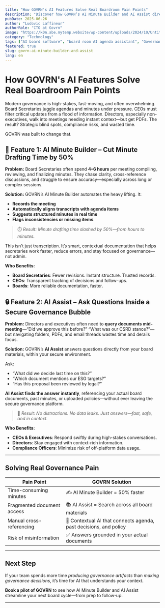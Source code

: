 ```yaml
---
title: "How GOVRN's AI Features Solve Real Boardroom Pain Points"
description: "Discover how GOVRN’s AI Minute Builder and AI Assist directly tackle time and information pain points for board members, secretaries, and executives."
pubDate: 2025-06-26
author: "Ludovic Laffineur"
authorRole: "CTO at Govrn"
image: "https://k0n.abe.mytemp.website/wp-content/uploads/2024/10/Untitled-design-1.png"
category: "Technology"
tags: ["AI board software", "board room AI agenda assistant", "Governance", "Productivity"]
featured: true
slug: govrn-ai-minute-builder-and-assist
lang: en
---
```


# How GOVRN's AI Features Solve Real Boardroom Pain Points

Modern governance is high-stakes, fast-moving, and often overwhelming. Board Secretaries juggle agendas and minutes under pressure. CEOs must filter critical updates from a flood of information. Directors, especially non-executives, walk into meetings needing instant context—but get PDFs. The result? Strategic blind spots, compliance risks, and wasted time.

GOVRN was built to change that.

## 🎯 Feature 1: AI Minute Builder – Cut Minute Drafting Time by 50%

**Problem:** Board Secretaries often spend **4–6 hours** per meeting compiling, reviewing, and finalizing minutes. They chase clarity, cross-reference discussions, and struggle to ensure accuracy—especially across long or complex sessions.

**Solution:** GOVRN’s AI Minute Builder automates the heavy lifting. It:

- **Records the meeting**
- **Automatically aligns transcripts with agenda items**
- **Suggests structured minutes in real time**
- **Flags inconsistencies or missing items**

> ⏱️ *Result: Minute drafting time slashed by 50%—from hours to minutes.*

This isn't just transcription. It’s smart, contextual documentation that helps secretaries work faster, reduce errors, and stay focused on governance—not admin.

**Who Benefits:**

- **Board Secretaries**: Fewer revisions. Instant structure. Trusted records.
- **CEOs**: Transparent tracking of decisions and follow-ups.
- **Boards**: More reliable documentation, faster.

## 🔒 Feature 2: AI Assist – Ask Questions Inside a Secure Governance Bubble

**Problem:** Directors and executives often need to **query documents mid-meeting**—“Did we approve this before?” “What was our CSRD stance?”—but navigating folders, PDFs, and email threads wastes time and derails focus.

**Solution:** GOVRN’s **AI Assist** answers questions directly from your board materials, within your secure environment.

Ask:

- “What did we decide last time on this?”
- “Which document mentions our ESG targets?”
- “Has this proposal been reviewed by legal?”

**AI Assist finds the answer instantly**, referencing your actual board documents, past minutes, or uploaded policies—without ever leaving the secure governance platform.

> 🔐 *Result: No distractions. No data leaks. Just answers—fast, safe, and in context.*

**Who Benefits:**

- **CEOs & Executives**: Respond swiftly during high-stakes conversations.
- **Directors**: Stay engaged with context-rich information.
- **Compliance Officers**: Minimize risk of off-platform data usage.

---

## Solving Real Governance Pain

| Pain Point | GOVRN Solution |
|------------|----------------|
| Time-consuming minutes | ✍️ AI Minute Builder = 50% faster |
| Fragmented document access | 📚 AI Assist = Search across all board materials |
| Manual cross-referencing | 🧠 Contextual AI that connects agenda, past decisions, and policy |
| Risk of misinformation | ✅ Answers grounded in your actual documents |

---

## Next Step

If your team spends more time *producing governance artifacts* than *making governance decisions*, it’s time for AI that understands your context.

**Book a pilot of GOVRN** to see how AI Minute Builder and AI Assist streamline your next board cycle—from prep to follow-up.

---
